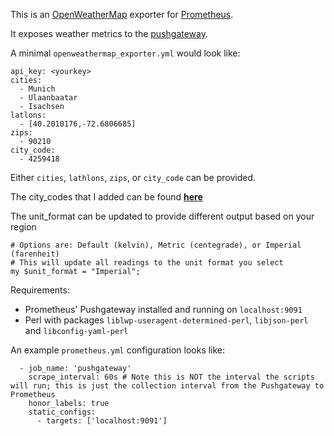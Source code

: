 This is an [OpenWeatherMap](https://openweathermap.org/) exporter for [Prometheus](https://prometheus.io/).

It exposes weather metrics to the [pushgateway](https://github.com/prometheus/pushgateway).

A minimal `openweathermap_exporter.yml` would look like:

````
api_key: <yourkey>
cities:
  - Munich
  - Ulaanbaatar
  - Isachsen
latlons:
  - [40.2010176,-72.6806685]
zips:
  - 90210
city_code: 
  - 4259418
````
Either `cities`, `lathlons`, `zips`, or `city_code` can be provided.

The city_codes that I added can be found **[here](http://bulk.openweathermap.org/sample/)**  

The unit_format can be updated to provide different output based on your region  
```
# Options are: Default (kelvin), Metric (centegrade), or Imperial (farenheit)  
# This will update all readings to the unit format you select  
my $unit_format = "Imperial";
```

Requirements:
 - Prometheus' Pushgateway installed and running on `localhost:9091`
 - Perl with packages `liblwp-useragent-determined-perl`, `libjson-perl` and `libconfig-yaml-perl`


An example `prometheus.yml` configuration looks like:

````
  - job_name: 'pushgateway'
    scrape_interval: 60s # Note this is NOT the interval the scripts will run; this is just the collection interval from the Pushgateway to Prometheus
    honor_labels: true
    static_configs:
      - targets: ['localhost:9091']
````
